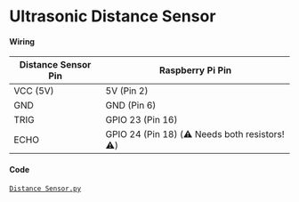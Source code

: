 # Ultrasonic Distance Sensor

#### Wiring

| Distance Sensor Pin | Raspberry Pi Pin |
|------------|-----------------|
| VCC (5V)   | 5V (Pin 2)      |
| GND        | GND (Pin 6)     |
| TRIG       | GPIO 23 (Pin 16) |
| ECHO       | GPIO 24 (Pin 18) (⚠️ Needs both resistors! ⚠️) |

#### Code
[`Distance Sensor.py`](https://github.com/RezHackXYZ/rpi-5-hardware/blob/main/Distance%20Sensor.py)
